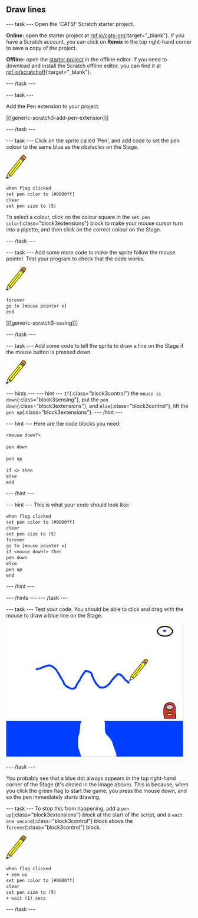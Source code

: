 ## Draw lines

--- task ---
Open the 'CATS!' Scratch starter project.

**Online:** open the starter project at [rpf.io/cats-on](http://rpf.io/cats-on){:target="_blank"}. If you have a Scratch account, you can click on **Remix** in the top right-hand corner to save a copy of the project.

**Offline:** open the [starter project](resources/cats-resources.sb2) in the offline editor. If you need to download and install the Scratch offline editor, you can find it at [rpf.io/scratchoff](http://rpf.io/scratchoff){:target="_blank"}.

--- /task ---

--- task ---

Add the Pen extension to your project.

[[[generic-scratch3-add-pen-extension]]]

--- /task ---

--- task ---
Click on the sprite called 'Pen', and add code to set the pen colour to the same blue as the obstacles on the Stage.

![Pen sprite](images/pen-sprite.png)

```blocks3
when flag clicked
set pen color to [#0000ff]
clear
set pen size to (5)
```

To select a colour, click on the colour square in the `set pen color`{:class="block3extensions"} block to make your mouse cursor turn into a pipette, and then click on the correct colour on the Stage.

--- /task ---

--- task ---
Add some more code to make the sprite follow the mouse pointer. Test your program to check that the code works.

![Pen sprite](images/pen-sprite.png)

```blocks3
forever
go to [mouse pointer v]
end
```

[[[generic-scratch3-saving]]]

--- /task ---

--- task ---
Add some code to tell the sprite to draw a line on the Stage if the mouse button is pressed down.

![Pen sprite](images/pen-sprite.png)

--- hints ---
--- hint ---
`If`{:class="block3control"} the `mouse is down`{:class="block3sensing"}, put the `pen down`{:class="block3extensions"}, and `else`{:class="block3control"}, lift the `pen up`{:class="block3extensions"}.
--- /hint ---

--- hint ---
Here are the code blocks you need:

```blocks3
<mouse down?>

pen down

pen up

if <> then
else
end
```
--- /hint ---

--- hint ---
This is what your code should look like:

```blocks3
when flag clicked
set pen color to [#0000ff]
clear
set pen size to (5)
forever
go to [mouse pointer v]
if <mouse down?> then
pen down
else
pen up
end
```
--- /hint ---

--- /hints ---
--- /task ---

--- task ---
Test your code. You should be able to click and drag with the mouse to draw a blue line on the Stage.

![Draw a line](images/draw-a-line.png)

--- /task ---

You probably see that a blue dot always appears in the top right-hand corner of the Stage (it's circled in the image above). This is because, when you click the green flag to start the game, you press the mouse down, and so the pen immediately starts drawing.

--- task ---
To stop this from happening, add a `pen up`{:class="block3extensions"} block at the start of the script, and a `wait one second`{:class="block3control"} block above the `forever`{:class="block3control"} block.

![Pen sprite](images/pen-sprite.png)

```blocks3
when flag clicked
+ pen up
set pen color to [#0000ff]
clear
set pen size to (5)
+ wait (1) secs
```
--- /task ---
